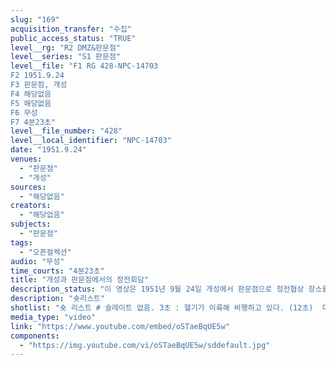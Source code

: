 ```yaml
---
slug: "169"
acquisition_transfer: "수집"
public_access_status: "TRUE"
level__rg: "R2 DMZ&판문점"
level__series: "S1 판문점"
level__file: "F1 RG 428-NPC-14703
F2 1951.9.24
F3 판문점, 개성
F4 해당없음 
F5 해당없음 
F6 무성 
F7 4분23초"
level__file_number: "428"
level__local_identifier: "NPC-14703"
date: "1951.9.24"
venues: 
  - "판문점"
  - "개성"
sources: 
  - "해당없음"
creators: 
  - "해당없음"
subjects: 
  - "판문점"
tags: 
  - "오픈컬렉션"
audio: "무성"
time_courts: "4분23초"
title: "개성과 판문점에서의 정전회담"
description_status: "이 영상은 1951년 9월 24일 개성에서 판문점으로 정전협상 장소를 이전을 논의하는 시기이다. 앞의 영상 중 ADC-9558은 1951년 10월 18일 촬영분인데 개성에서 판문점으로 이동한 뒤 모습을 보여주고 있다. NPC-14703 영상은 개성과 판문점 등을 교차해 보여주고 있는데 회담장소를 논의하는 것으로 보인다. "
description: "숏리스트"
shotlist: "숏 리스트 # 슬레이트 없음. 3초 : 헬기가 이륙해 비행하고 있다. (12초)  다리 위에 미군들과 차량들이 서 있다. 부분적으로 파괴된 다리 전경이 보인다. (1분14초) 판문점의 초가집. 기자가 미군과 북한인민군대표를 촬영하고 있다. 미군, 북한, 중국군 관계자들이 서서 협의하는 장면. 초가집을 뒤로 하고 미군들이 지 프차를 타고 떠나고 있다. # 슬레이트 없음. 2분11초 : 미군 대표들이 개성 내봉장으로 들어간다. 내봉장 내부 모습과 기자들이 모여 있다. (3분14초) 미군 대표들이 내봉장을 나오고 있다. (3분58초) 미군들이 지프차로 내봉장을 떠 나고 있다. "
media_type: "video"
link: "https://www.youtube.com/embed/oSTaeBqUE5w"
components: 
  - "https://img.youtube.com/vi/oSTaeBqUE5w/sddefault.jpg"
---
```

